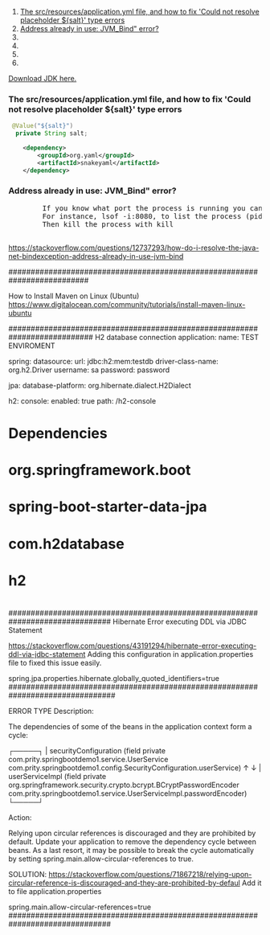 <ol>
    <li> 
        <a href="#1">
        The src/resources/application.yml file, and how to fix 'Could not resolve placeholder ${salt}' type errors
        </a>
    </li>
    <li>
        <a href="#2">
            Address already in use: JVM_Bind" error?
        </a>
    </li>
    <li></li>
    <li></li>
    <li></li>
    <li></li>
</ol>

<a href="https://jdk.java.net/archive/">Download JDK here.</a>

### The src/resources/application.yml file, and how to fix 'Could not resolve placeholder ${salt}' type errors

<div id="1">

```java
 @Value("${salt}")
  private String salt;
```

```xml
    <dependency>
        <groupId>org.yaml</groupId>
        <artifactId>snakeyaml</artifactId>
    </dependency>
```
</div>

###  Address already in use: JVM_Bind" error?

<div id="2">
    <pre>
        If you know what port the process is running you can type: lsof -i:<port>.
        For instance, lsof -i:8080, to list the process (pid) running on port 8080.
        Then kill the process with kill <pid>
    </pre>
</div>
 
 https://stackoverflow.com/questions/12737293/how-do-i-resolve-the-java-net-bindexception-address-already-in-use-jvm-bind

##########################################################################


How to Install Maven on Linux (Ubuntu)
 https://www.digitalocean.com/community/tutorials/install-maven-linux-ubuntu


###########################################################################
 H2 database connection
application:
  name: TEST ENVIROMENT
  
spring:
  datasource:
    url: jdbc:h2:mem:testdb
    driver-class-name: org.h2.Driver
    username: sa
    password: password
  
  jpa:
    database-platform: org.hibernate.dialect.H2Dialect
  
  h2:
    console:
      enabled: true
      path: /h2-console
      
# Dependencies
#    <dependency>
#      <groupId>org.springframework.boot</groupId>
#      <artifactId>spring-boot-starter-data-jpa</artifactId>
#    </dependency>
#    
#    <dependency>
#      <groupId>com.h2database</groupId>
#      <artifactId>h2</artifactId>
#    </dependency>
###############################################################################
Hibernate Error executing DDL via JDBC Statement

https://stackoverflow.com/questions/43191294/hibernate-error-executing-ddl-via-jdbc-statement
Adding this configuration in application.properties file to fixed this issue easily.

spring.jpa.properties.hibernate.globally_quoted_identifiers=true
################################################################################

ERROR TYPE
Description:

The dependencies of some of the beans in the application context form a cycle:

┌─────┐
|  securityConfiguration (field private com.prity.springbootdemo1.service.UserService com.prity.springbootdemo1.config.SecurityConfiguration.userService)
↑     ↓
|  userServiceImpl (field private org.springframework.security.crypto.bcrypt.BCryptPasswordEncoder com.prity.springbootdemo1.service.UserServiceImpl.passwordEncoder)
└─────┘


Action:

Relying upon circular references is discouraged and they are prohibited by default. Update your application to remove the dependency cycle between beans. As a last resort, it may be possible to break the cycle automatically by setting spring.main.allow-circular-references to true.


SOLUTION:
https://stackoverflow.com/questions/71867218/relying-upon-circular-reference-is-discouraged-and-they-are-prohibited-by-defaul
Add it to file application.properties

spring.main.allow-circular-references=true
###############################################################################





